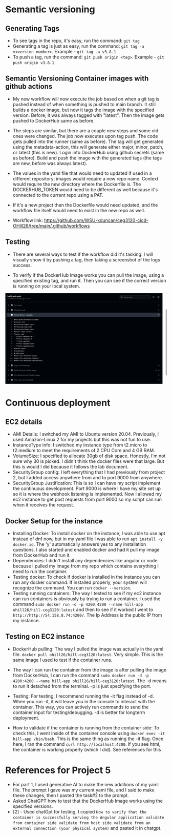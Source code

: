 # Semantic versioning

## Generating Tags
- To see tags in the repo, it's easy, run the command: `git tag`
- Generating a tag is just as easy, run the command: `git tag -a v<version number>`. Example - `git tag -a v3.8.1`
- To push a tag, run the command: `git push origin <tag>`. Example - `git push origin v3.8.1`

## Semantic Versioning Container images with github actions

- My new workflow will now execute the job based on when a git tag is pushed instead of when something is pushed to main branch. It still builds a docker image, but now it tags the image with the specified version. Before, it was always tagged with "latest". Then the image gets pushed to DockerHub same as before.

- The steps are similar, but there are a couple new steps and some old ones were changed. The job now executes upon tag push. The code gets pulled into the runner (same as before). The tag will get generated using the metadata-action, this will generate either major, minor, patch, or latest (this is new). Login into DockerHub using github secrets (same as before). Build and push the image with the generated tags (the tags are new, before was always latest).

- The values in the yaml file that would need to updated if used in a different repository: images would require a new repo name. Context would require the new directory where the Dockerfile is. The DOCKERHUB_TOKEN would need to be different as well because it's connected to the current repo using a PAT.
- If it's a new project then the Dockerfile would need updated, and the workflow file itself would need to exist in the new repo as well.

- Workflow link: https://github.com/WSU-kduncan/ceg3120-cicd-OHill26/tree/main/.github/workflows


## Testing

- There are several ways to test if the workflow did it's tasking. I will visually show it by pushing a tag, then taking a screenshot of the logs success.

- To verify if the DockerHub Image works you can pull the image, using a specified existing tag, and run it. Then you can see if the correct version is running on your local system.

![image_description](images/Semantics.png)



# Continuous deployment

## EC2 details
- AMI Details: I switched my AMI to Ubuntu version 20.04. Previously, I used Amazon-Linux 2 for my projects but this was not fun to use.
- InstanceType info: I switched my instance type from t2.micro to t2.medium to meet the requirements of 2 CPU Core and 4 GB RAM.
- VolumeSize: I specified to allocate 30gb of disk space. Honestly, I'm not sure why 30 is picked. I didn't think the docker files were that large. But this is would I did because it follows the lab document.
- SecurityGroup config: I left everything that I had previously from project 2, but I added access anywhere from and to port 9000 from anywhere.
- SecurityGroup Justification: This is so I can have my script implement the continuous development. Port 9000 is where I have my site set up so it is where the webhook listening is implemented. Now I allowed my ec2 instance to get post requests from port 9000 so my script can run when it receives the request.

## Docker Setup for the instance
- Installing Docker: To install docker on the instance, I was able to use apt instead of dnf now, but in my yaml file I was able to run `apt install -y docker.io`. The 'y' automatically answers yes to any installation questions. I also started and enabled docker and had it pull my image from DockerHub and run it.
- Dependencies: I didn't install any dependencies like angulor or node because I pulled my image from my repo which contains everything I need to run the container.
- Testing docker: To check if docker is installed in the instance you can run any docker command. If installed properly, your system will recognize the command. You can run `docker --version`. 
- Testing running containers: The way I tested to see if my ec2 instance can run containers is obviously by trying to run a container. I used the command `sudo docker run -d -p 4200:4200 --name hill-app ohill26/hill-ceg3120:latest` and then to see if it worked I went to `http://http://54.158.8.74:4200/`. The Ip Address is the public IP from my instance.

## Testing on EC2 instance
- DockerHub pulling: The way I pulled the image was actually in the yaml file. `docker pull ohill26/hill-ceg3120:latest`. Very simple. This is the same image I used to test if the container runs.
- The way I can run the container from the image is after pulling the image from DockerHub, I can run the command `sudo docker run -d -p 4200:4200 --name hill-app ohill26/hill-ceg3120:latest`. The -d means to run it detached from the terminal. -p is just specifying the port.
- Testing: For testing, I recommend running the -it flag instead of -d. When you run -it, it will leave you in the console to interact with the container. This way, you can actively run commands to send the container input for testing/debugging. -d is better for longterm deployment.

- How to validate if the container is running from the container side: To check this, I went inside of the container console using `docker exec -it hill-app /bin/bash`. This is the same thing as running the -it flag. Once here, I ran the command `curl http://localhost:4200`. If you see html, the container is working properly (which I did). See references for this
# References for Project 5

- For part 1, I used generative AI to make the new additions of my yaml file. The prompt I gave was my current yaml file, and I said to make these changes, then I pasted the task#2 to the prompt.
- Asked ChatGPT how to test that the DockerHub Image works using the specified versions.
- [2] - Used chatGpt for testing, I copied ```How to verify that the container is successfully serving the Angular application
validate from container side
validate from host side
validate from an external connection (your physical system)``` and pasted it in chatgpt.

